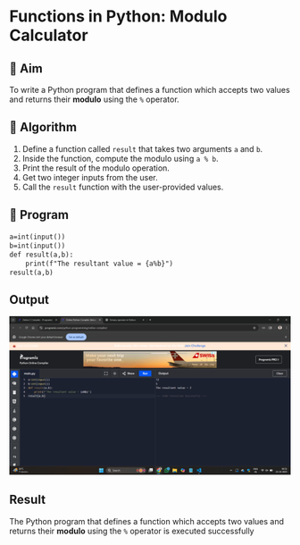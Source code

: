 # Functions in Python: Modulo Calculator

## 🎯 Aim
To write a Python program that defines a function which accepts two values and returns their **modulo** using the `%` operator.

## 🧠 Algorithm
1. Define a function called `result` that takes two arguments `a` and `b`.
2. Inside the function, compute the modulo using `a % b`.
3. Print the result of the modulo operation.
4. Get two integer inputs from the user.
5. Call the `result` function with the user-provided values.

## 🧾 Program
```
a=int(input())
b=int(input())
def result(a,b):
    print(f"The resultant value = {a%b}")
result(a,b)
```

## Output
![alt text](<Screenshot (45).png>)
## Result
The Python program that defines a function which accepts two values and returns their **modulo** using the `%` operator is executed successfully
